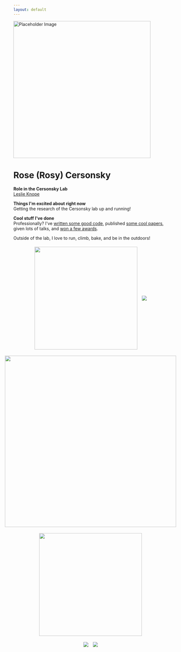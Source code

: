 ```yaml
---
layout: default
---
```


<head>
<style>
.profile-container {
 display: flex;
 flex-direction: row;
 flex-wrap: wrap;
 justify-content: center;
 align-items: center;
 gap: 15px 15px;
 max-width: 100%;
 margin-left: auto;
 margin-right: auto;
 margin-top: 20px;
 margin-bottom: 20px;
}
.extra {
 object-fit: cover;
 text-align: center;
 max-width: 20em;
 max-height: 24em;
}
.profile {
 width: 32em;
 height: 32em;
 object-fit: cover;
}

@media print, screen and (max-width: 720px) {
 .profile {
  width: 100%;
 }
}

</style>
</head>

<!-- Replace `example_student` with your name -->
<img src="{{ site.baseurl }}/assets/img/rose_(rosy)_cersonsky.jpg" alt="Placeholder Image" class="center profile">

<!-- Replace `Example Student` with your name and include your start date-->
# **Rose (Rosy) Cersonsky**

<!-- Choose your title -- feel free to be professionally silly -->
**Role in the Cersonsky Lab**\
<a href="https://en.wikipedia.org/wiki/Leslie_Knope">Leslie Knope</a>

<!-- Name at least one research topic amongst this list -->
**Things I'm excited about right now**\
Getting the research of the Cersonsky lab up and running! 

<!-- Ultimately, we'll use this section to
     include papers and talks, and contributions
     But for now put whatever you want -->
**Cool stuff I've done**\
Professionally? I've <a href="https://www.github.com/rosecers">written some good code</a>, published <a href="https://scholar.google.com/citations?user=B2cyV70AAAAJ&hl=en">some cool papers</a>, given lots of talks, and <a href="https://sites.psu.edu/2021colloids/victor-k-lamer-award/">won a few awards</a>. 

Outside of the lab, I love to run, climb, bake, and be in the outdoors! 

<!-- If you have photos you would like to exhibit,
     save them as `/assets/member_images/your_name_photo_#.png`
     and replace example_student below -->

<div class="profile-container">
<div>
<img src="{{ site.baseurl }}/assets/img/rose_cersonsky_1.png" style="height: 24em"> 
</div>
<div>
<img src="{{ site.baseurl }}/assets/img/rose_cersonsky_3.jpg" class="extra">
</div>
</div>

<div class="profile-container">
<div>
<img src="{{ site.baseurl }}/assets/img/rose_cersonsky_2.png" style="width: 40em"> 
</div>
</div>

<div class="profile-container">
<div>
<img src="{{ site.baseurl }}/assets/img/rose_cersonsky_4.jpg" style="height: 24em"> 
</div>
</div>

<div class="profile-container">
<div>
<img src="{{ site.baseurl }}/assets/img/rose_cersonsky_5.jpg" class="extra"> 
</div>
<div>
<img src="{{ site.baseurl }}/assets/img/rose_cersonsky_6.jpg" class="extra"> 
</div>
</div>



